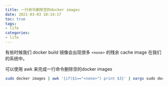 ```yaml
---
title: 一行命令删除空的docker images
date: 2021-03-03 10:14:17
toc: true
tags:
- life
categories:
- life
---
```



有些时候我们 docker build 镜像会出现很多 `<none>` 的残余 cache image 在我们的系统中。

<!--more-->

可以使用 awk 来完成一行命令删除空的docker images

```bash
sudo docker images | awk '{if($1=="<none>") print $3}' | xargs sudo docker rmi
```